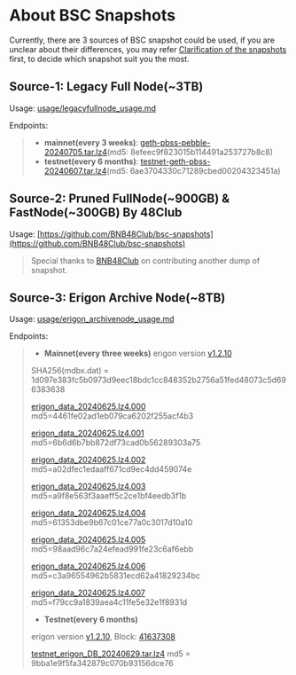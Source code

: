 
# About BSC Snapshots
Currently, there are 3 sources of BSC snapshot could be used, if you are unclear about their differences, you may refer [Clarification of the snapshots](https://github.com/bnb-chain/bsc-snapshots/issues/349) first, to decide which snapshot suit you the most.

## Source-1: Legacy Full Node(~3TB)
Usage: [usage/legacyfullnode_usage.md](./usage/legacyfullnode_usage.md)

Endpoints:
> - **mainnet(every 3 weeks)**: [geth-pbss-pebble-20240705.tar.lz4](https://pub-c0627345c16f47ab858c9469133073a8.r2.dev/geth-pbss-pebble-20240705.tar.lz4)(md5: 8efeec9f823015b114491a253727b8c8)
> - **testnet(every 6 months)**: [testnet-geth-pbss-20240607.tar.lz4](https://pub-c0627345c16f47ab858c9469133073a8.r2.dev/testnet-geth-pbss-20240607.tar.lz4)(md5: 6ae3704330c71289cbed00204323451a)

## Source-2: Pruned FullNode(~900GB) & FastNode(~300GB) By 48Club
Usage: [https://github.com/BNB48Club/bsc-snapshots](https://github.com/BNB48Club/bsc-snapshots)
> Special thanks to [BNB48Club](https://twitter.com/bnb48club) on contributing another dump of snapshot.

## Source-3: Erigon Archive Node(~8TB)
Usage: [usage/erigon_archivenode_usage.md](./usage/erigon_archivenode_usage.md)

Endpoints:
> - **Mainnet(every three weeks)**
> erigon version [v1.2.10](https://github.com/node-real/bsc-erigon/releases/tag/v1.2.10)
>
> SHA256(mdbx.dat) = 1d097e383fc5b0973d9eec18bdc1cc848352b2756a51fed48073c5d696383638
> 
> [erigon_data_20240625.lz4.000](https://pub-60a193f9bd504900a520f4f260497d1c.r2.dev/erigon_data_20240625.lz4.000) md5=4461fe02ad1eb079ca6202f255acf4b3
> 
> [erigon_data_20240625.lz4.001](https://pub-60a193f9bd504900a520f4f260497d1c.r2.dev/erigon_data_20240625.lz4.001) md5=6b6d6b7bb872df73cad0b56289303a75
> 
> [erigon_data_20240625.lz4.002](https://pub-60a193f9bd504900a520f4f260497d1c.r2.dev/erigon_data_20240625.lz4.002) md5=a02dfec1edaaff671cd9ec4dd459074e
>
> [erigon_data_20240625.lz4.003](https://pub-60a193f9bd504900a520f4f260497d1c.r2.dev/erigon_data_20240625.lz4.003) md5=a9f8e563f3aaeff5c2ce1bf4eedb3f1b
>
> [erigon_data_20240625.lz4.004](https://pub-60a193f9bd504900a520f4f260497d1c.r2.dev/erigon_data_20240625.lz4.004) md5=61353dbe9b67c01ce77a0c3017d10a10
>
> [erigon_data_20240625.lz4.005](https://pub-60a193f9bd504900a520f4f260497d1c.r2.dev/erigon_data_20240625.lz4.005) md5=98aad96c7a24efead991fe23c6af6ebb
>
> [erigon_data_20240625.lz4.006](https://pub-60a193f9bd504900a520f4f260497d1c.r2.dev/erigon_data_20240625.lz4.006) md5=c3a96554962b5831ecd62a41829234bc
>
> [erigon_data_20240625.lz4.007](https://pub-60a193f9bd504900a520f4f260497d1c.r2.dev/erigon_data_20240625.lz4.007) md5=f79cc9a1839aea4c11fe5e32e1f8931d
>
> - **Testnet(every 6 months)**
>
> erigon version [v1.2.10](https://github.com/node-real/bsc-erigon/releases/tag/v1.2.10), Block: [41637308](https://testnet.bscscan.com/block/41637308)
>
> [testnet_erigon_DB_20240629.tar.lz4](https://pub-60a193f9bd504900a520f4f260497d1c.r2.dev/testnet_erigon_DB_20240629.tar.lz4) md5 = 9bba1e9f5fa342879c070b93156dce76

